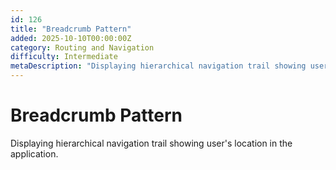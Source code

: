 ```yaml
---
id: 126
title: "Breadcrumb Pattern"
added: 2025-10-10T00:00:00Z
category: Routing and Navigation
difficulty: Intermediate
metaDescription: "Displaying hierarchical navigation trail showing user's location in the application."
---
```


# Breadcrumb Pattern

Displaying hierarchical navigation trail showing user's location in the application.
